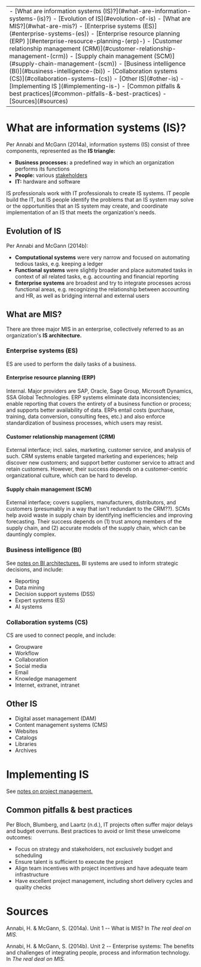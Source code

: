 <table class="TOC"><tr><td>- [What are information systems (IS)?](#what-are-information-systems-(is)?)
	- [Evolution of IS](#evolution-of-is)
	- [What are MIS?](#what-are-mis?)
		- [Enterprise systems (ES)](#enterprise-systems-(es))
			- [Enterprise resource planning (ERP) ](#enterprise-resource-planning-(erp)-)
			- [Customer relationship management (CRM)](#customer-relationship-management-(crm))
			- [Supply chain management (SCM)](#supply-chain-management-(scm))
		- [Business intelligence (BI)](#business-intelligence-(bi))
		- [Collaboration systems (CS)](#collaboration-systems-(cs))
	- [Other IS](#other-is)
- [Implementing IS ](#implementing-is-)
	- [Common pitfalls & best practices](#common-pitfalls-&-best-practices)
- [Sources](#sources)
</td></tr></table>


# What are information systems (IS)?

Per Annabi and McGann (2014a), information systems (IS) consist of three components, represented as the **IS triangle:**

- **Business processes:** a predefined way in which an organization performs its functions
- **People:** various [stakeholders](project-management.html#stakeholder-analysis)
- **IT:** hardware and software

IS professionals work with IT professionals to create IS systems. IT people build the IT, but IS people identify the problems that an IS system may solve or the opportunities that an IS system may create, and coordinate implementation of an IS that meets the organization's needs. 

## Evolution of IS
    
Per Annabi and McGann (2014b):

- **Computational systems** were very narrow and focused on automating tedious tasks, e.g. keeping a ledger
- **Functional systems** were slightly broader and place automated tasks in context of all related tasks, e.g. accounting and financial reporting
- **Enterprise systems** are broadest and try to integrate processes across functional areas, e.g. recognizing the relationship between accounting and HR, as well as bridging internal and external users

## What are MIS?
    
There are three major MIS in an enterprise, collectively referred to as an organization's **IS architecture.**

### Enterprise systems (ES)

ES are used to perform the daily tasks of a business.

#### Enterprise resource planning (ERP) 

Internal. Major providers are SAP, Oracle, Sage Group, Microsoft Dynamics, SSA Global Technologies. ERP systems eliminate data inconsistencies; enable reporting that covers the entirety of a business function or process; and supports better availability of data. ERPs entail costs (purchase, training, data conversion, consulting fees, etc.) and also enforce standardization of business processes, which users may resist.

#### Customer relationship management (CRM)

External interface; incl. sales, marketing, customer service, and analysis of such. CRM systems enable targeted marketing and experiences; help discover new customers; and support better customer service to attract and retain customers. However, their success depends on a customer-centric organizational culture, which can be hard to develop.

#### Supply chain management (SCM)

External interface; covers suppliers, manufacturers, distributors, and customers (presumably in a way that isn't redundant to the CRM??). SCMs help avoid waste in supply chain by identifying inefficiencies and improving forecasting. Their success depends on (1) trust among members of the supply chain, and (2) accurate models of the supply chain, which can be dauntingly complex.

### Business intelligence (BI)

See [notes on BI architectures.](BI-architectures.html) BI systems are used to inform strategic decisions, and include:

- Reporting
- Data mining
- Decision support systems (DSS)
- Expert systems (ES)
- AI systems

### Collaboration systems (CS)

CS are used to connect people, and include:

- Groupware
- Workflow
- Collaboration
- Social media
- Email
- Knowledge management
- Internet, extranet, intranet

## Other IS

- Digital asset management (DAM)
- Content management systems (CMS)
- Websites
- Catalogs
- Libraries
- Archives

        


# Implementing IS 

See [notes on project management.](project-management.html)

## Common pitfalls & best practices

Per Bloch, Blumberg, and Laartz (n.d.), IT projects often suffer major delays and budget overruns. Best practices to avoid or limit these unwelcome outcomes:

- Focus on strategy and stakeholders, not exclusively budget and scheduling
- Ensure talent is sufficient to execute the project
- Align team incentives with project incentives and have adequate team infrastructure
- Have excellent project management, including short delivery cycles and quality checks


    

    
    
# Sources

Annabi, H. & McGann, S. (2014a). Unit 1 -- What is MIS? In _The real deal on MIS._

Annabi, H. & McGann, S. (2014b). Unit 2 -- Enterprise systems: The benefits and challenges of integrating people, process and information technology. In _The real deal on MIS._

